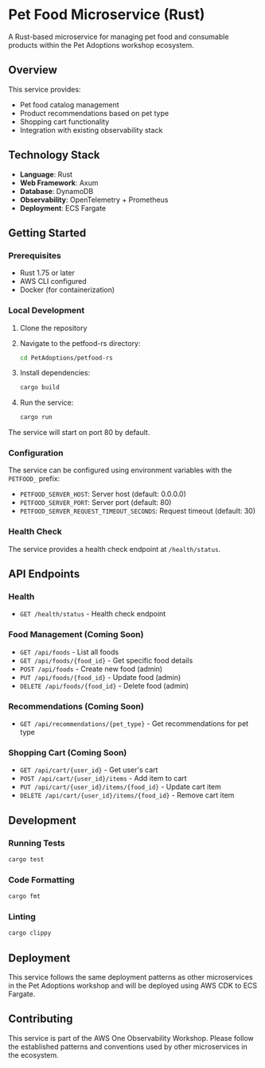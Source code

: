 # Pet Food Microservice (Rust)

A Rust-based microservice for managing pet food and consumable products within the Pet Adoptions workshop ecosystem.

## Overview

This service provides:
- Pet food catalog management
- Product recommendations based on pet type
- Shopping cart functionality
- Integration with existing observability stack

## Technology Stack

- **Language**: Rust
- **Web Framework**: Axum
- **Database**: DynamoDB
- **Observability**: OpenTelemetry + Prometheus
- **Deployment**: ECS Fargate

## Getting Started

### Prerequisites

- Rust 1.75 or later
- AWS CLI configured
- Docker (for containerization)

### Local Development

1. Clone the repository
2. Navigate to the petfood-rs directory:
   ```bash
   cd PetAdoptions/petfood-rs
   ```

3. Install dependencies:
   ```bash
   cargo build
   ```

4. Run the service:
   ```bash
   cargo run
   ```

The service will start on port 80 by default.

### Configuration

The service can be configured using environment variables with the `PETFOOD_` prefix:

- `PETFOOD_SERVER_HOST`: Server host (default: 0.0.0.0)
- `PETFOOD_SERVER_PORT`: Server port (default: 80)
- `PETFOOD_SERVER_REQUEST_TIMEOUT_SECONDS`: Request timeout (default: 30)

### Health Check

The service provides a health check endpoint at `/health/status`.

## API Endpoints

### Health
- `GET /health/status` - Health check endpoint

### Food Management (Coming Soon)
- `GET /api/foods` - List all foods
- `GET /api/foods/{food_id}` - Get specific food details
- `POST /api/foods` - Create new food (admin)
- `PUT /api/foods/{food_id}` - Update food (admin)
- `DELETE /api/foods/{food_id}` - Delete food (admin)

### Recommendations (Coming Soon)
- `GET /api/recommendations/{pet_type}` - Get recommendations for pet type

### Shopping Cart (Coming Soon)
- `GET /api/cart/{user_id}` - Get user's cart
- `POST /api/cart/{user_id}/items` - Add item to cart
- `PUT /api/cart/{user_id}/items/{food_id}` - Update cart item
- `DELETE /api/cart/{user_id}/items/{food_id}` - Remove cart item

## Development

### Running Tests

```bash
cargo test
```

### Code Formatting

```bash
cargo fmt
```

### Linting

```bash
cargo clippy
```

## Deployment

This service follows the same deployment patterns as other microservices in the Pet Adoptions workshop and will be deployed using AWS CDK to ECS Fargate.

## Contributing

This service is part of the AWS One Observability Workshop. Please follow the established patterns and conventions used by other microservices in the ecosystem.